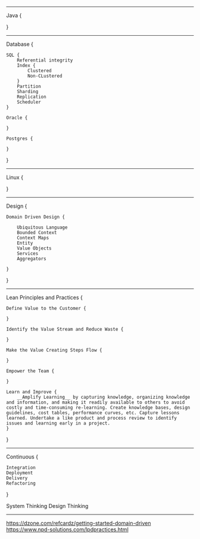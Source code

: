***

Java {
    
  
}

***

Database {
          
    SQL {
        Referential integrity
        Index {
            Clustered
            Non-CLustered
        }
        Partition
        Sharding
        Replication
        Scheduler
    }
  
    Oracle {
    
    }

    Postgres {

    }
  
}

***

Linux {

}

***

Design {

    Domain Driven Design {

        Ubiquitous Language
        Bounded Context
        Context Maps
        Entity 
        Value Objects
        Services 
        Aggregators
        
    }

}

***
Lean Principles and Practices {
    
    Define Value to the Customer {
    
    }
    
    Identify the Value Stream and Reduce Waste {
    
    }
    
    Make the Value Creating Steps Flow {
    
    }
    
    Empower the Team {
    
    }
    
    Learn and Improve {
        __Amplify Learning__ by capturing knowledge, organizing knowledge and information, and making it readily available to others to avoid costly and time-consuming re-learning. Create knowledge bases, design guidelines, cost tables, performance curves, etc. Capture lessons learned. Undertake a like product and process review to identify issues and learning early in a project.
    }
    
}

***

Continuous {

    Integration
    Deployment
    Delivery
    Refactoring
    
}

System Thinking
Design Thinking

***

https://dzone.com/refcardz/getting-started-domain-driven
https://www.npd-solutions.com/lpdpractices.html

